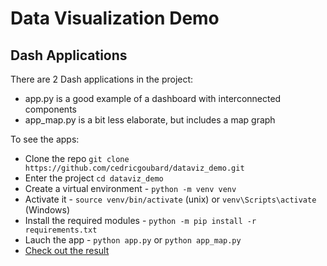 # Data Visualization Demo

## Dash Applications
There are 2 Dash applications in the project:
- app.py is a good example of a dashboard with interconnected components
- app_map.py is a bit less elaborate, but includes a map graph


To see the apps:
- Clone the repo `git clone https://github.com/cedricgoubard/dataviz_demo.git`
- Enter the project `cd dataviz_demo`
- Create a virtual environment - `python -m venv venv`
- Activate it - `source venv/bin/activate` (unix) or `venv\Scripts\activate` (Windows)
- Install the required modules - `python -m pip install -r requirements.txt`
- Lauch the app - `python app.py` or `python app_map.py`
- [Check out the result](http://127.0.0.1:8050)

